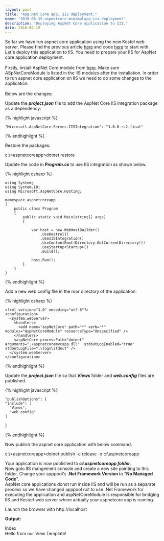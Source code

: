 ```yaml
---
layout: post
title: "Asp.Net Core app, IIS deployment."
name: "2016-06-19-aspnetcore-minimalapp-iis-deployment"
description: "Deploying AspNet Core application to IIS."
date: 2016-06-19
---
```


<p>
So far we have run aspnet core application using the new Kestel web server. Please find the previous article <a href="http://vwtt.github.io/blog/2016/06/05/aspnetcore-minimalapp" target="_blank">here</a> and code <a href="https://github.com/vwtt/aspnetcoreminapp" target="_blank">here</a> to start with. Let's deploy this application to IIS. 
You need to prepare your IIS for AspNet core application deployment. <br><br>Firstly,  install AspNet Core module  from <a href="https://go.microsoft.com/fwlink/?LinkId=798480" title="AspNet Core Windows Hosting" target="_blank">here</a>.
Make sure ASpNetCoreModule is listed in the IIS modules after the installation. In order to run aspnet core application on IIS we need to do some changes to the application.
<br><br>Below are the changes:
</p>

<p>Update the <b><i>project.json</i></b> file to add the AspNet Core IIS integration package as a dependency:</p>

{% highlight javascript %}

    "Microsoft.AspNetCore.Server.IISIntegration": "1.0.0-rc2-final"
    
{% endhighlight %}

Restore the packages:

<p class="cmd">c:\&gt;aspnetcoreapp&gt;dotnet restore </p>


<p>Update the code in <b><i>Program.cs</i></b> to use IIS integration as shown below.</p>

{% highlight csharp %}

    using System;
    using System.IO;
    using Microsoft.AspNetCore.Hosting;

    namespace aspnetcoreapp
    {
        public class Program
        {
            public static void Main(string[] args)
            {    
                		
                var host = new WebHostBuilder()
                    .UseKestrel()
                    .UseIISIntegration()
                    .UseContentRoot(Directory.GetCurrentDirectory())
                    .UseStartup<Startup>()
                    .Build();

                host.Run();
            }
        }
    }

{% endhighlight %}

Add a new web.config file in the roor directory of the application.

{% highlight csharp %}

    <?xml version="1.0" encoding="utf-8"?>
    <configuration>
      <system.webServer>
        <handlers>
          <add name="aspNetCore" path="*" verb="*" modules="AspNetCoreModule" resourceType="Unspecified" />
        </handlers>
        <aspNetCore processPath="dotnet" arguments=".\aspnetcoremvcapp.dll"  stdoutLogEnabled="true"  stdoutLogFile=".\logs\stdout" />
      </system.webServer>
    </configuration>
    
{% endhighlight %}    

<p>Update the <b><i>project.json</i></b> file so that <b><i>Views</i></b> folder and <b><i>web.config</i></b> files are published.</p>

{% highlight javascript %}

    "publishOptions": {
    "include": [
      "Views",
      "web.config"
    ]
   }
    
{% endhighlight %}

<p>Now publish the aspnet core application with below command. </p>

<p class="cmd">c:\&gt;aspnetcoreapp&gt;dotnet publish -c release -o c:\aspnetcoreapp</p>

<p>Your application is now published to <b><i>c:\aspnetcoreapp folder</i></b>. 
<br>Now goto IIS mangement console and create a new site pointing to this folder. Change your apppool's <b>.Net Framework Version</b> to "<b>No Managed Code</b>". 
<br>AspNet core applications donot run inside IIS and will be run as a separate process  so we have changed apppool not to use .Net Framework for executing the application and aspNetCoreModule is responsible for bridging IIS and Kesterl web server where actually your aspnetcore app is running.
</p>

Launch the browser with http://localhost

<b>Output:</b>
<p class="output">
Index
<br>
Hello from our View Template!
</p>



